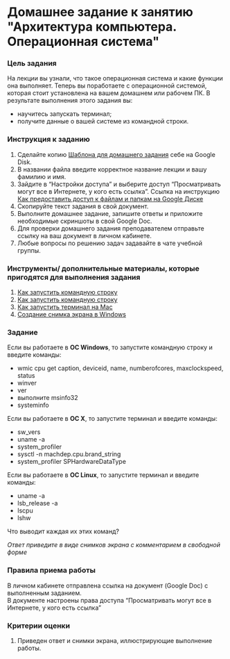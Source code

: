 # Домашнее задание к занятию "Архитектура компьютера. Операционная система"

### Цель задания

На лекции вы узнали, что такое операционная система и какие функции она выполняет. Теперь вы поработаете с операционной системой, которая стоит установлена на вашем домашнем или рабочем ПК. В результате выполнения этого задания вы:
- научитесь запускать терминал;
- получите данные о вашей системе из командной строки.


### Инструкция к заданию

1. Сделайте копию [Шаблона для домашнего задания](https://docs.google.com/document/d/1youKpKm_JrC0UzDyUslIZW2E2bIv5OVlm_TQDvH5Pvs/edit) себе на Google Disk.
2. В названии файла введите корректное название лекции и вашу фамилию и имя.
3. Зайдите в “Настройки доступа” и выберите доступ “Просматривать могут все в Интернете, у кого есть ссылка”.
   Ссылка на инструкцию [Как предоставить доступ к файлам и папкам на Google Диске](https://support.google.com/docs/answer/2494822?hl=ru&co=GENIE.Platform%3DDesktop)
4. Скопируйте текст задания в свой документ.
5. Выполните домашнее задание, запишите ответы и приложите необходимые скриншоты в свой Google Doc.
6. Для проверки домашнего задания преподавателем отправьте ссылку на ваш документ в личном кабинете.
7. Любые вопросы по решению задач задавайте в чате учебной группы.


### Инструменты/ дополнительные материалы, которые пригодятся для выполнения задания

1. [Как запустить командную строку](https://support.kaspersky.ru/common/windows/14637)
2. [Как запустить командную строку](https://ichip.ru/sovety/ekspluataciya/kak-zapustit-komandnuyu-stroku-v-windows-4-prostyh-sposoba-777532)
3. [Как запустить терминал на Mac](https://support.apple.com/ru-ru/guide/terminal/apd5265185d-f365-44cb-8b09-71a064a42125/mac)
4. [Cоздание снимка экрана в Windows](https://support.microsoft.com/ru-ru/windows/%D0%BE%D1%82%D0%BA%D1%80%D1%8B%D1%82%D0%B8%D0%B5-%D0%B8%D0%BD%D1%81%D1%82%D1%80%D1%83%D0%BC%D0%B5%D0%BD%D1%82%D0%B0-%D0%BD%D0%BE%D0%B6%D0%BD%D0%B8%D1%86%D1%8B-%D0%B8-%D1%81%D0%BE%D0%B7%D0%B4%D0%B0%D0%BD%D0%B8%D0%B5-%D1%81%D0%BD%D0%B8%D0%BC%D0%BA%D0%B0-%D1%8D%D0%BA%D1%80%D0%B0%D0%BD%D0%B0-a35ac9ff-4a58-24c9-3253-f12bac9f9d44)


### Задание

Если вы работаете в **ОС Windows**, то запустите командную строку и введите команды:
- wmic cpu get caption, deviceid, name, numberofcores, maxclockspeed, status
- winver
- ver
- выполните msinfo32
- systeminfo

Если вы работаете в **ОС X**, то запустите терминал и введите команды:
- sw_vers
- uname -a
- system_profiler
- sysctl -n machdep.cpu.brand_string
- system_profiler SPHardwareDataType

Если вы работаете в **ОС Linux**, то запустите терминал и введите команды:
- uname -a
- lsb_release -a
- lscpu
- lshw

Что выводит каждая их этих команд?

*Ответ приведите в виде снимков экрана с комментарием в свободной форме*

### Правила приема работы

В личном кабинете отправлена ссылка на документ (Google Doc) с выполненным заданием.  
В документе настроены права доступа “Просматривать могут все в Интернете, у кого есть ссылка”

### Критерии оценки

1. Приведен ответ и снимки экрана, иллюстрирующие выполнение работы.

